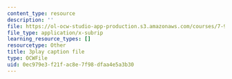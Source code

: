 ```yaml
---
content_type: resource
description: ''
file: https://ol-ocw-studio-app-production.s3.amazonaws.com/courses/7-91j-foundations-of-computational-and-systems-biology-spring-2014/0ec979e3f21fac8e7f98dfaa4e5a3b30_1EMonM7qAU8.srt
file_type: application/x-subrip
learning_resource_types: []
resourcetype: Other
title: 3play caption file
type: OCWFile
uid: 0ec979e3-f21f-ac8e-7f98-dfaa4e5a3b30
---
```


